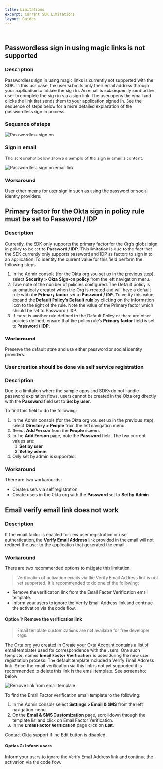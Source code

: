 ```yaml
---
title: Limitations
excerpt: Current SDK Limitations
layout: Guides
---
```


<div class="oie-embedded-sdk">

<ApiLifecycle access="ie" /><br>

## Passwordless sign in using magic links is not supported

### Description

Passwordless sign in using magic links is currently not supported with
the SDK. In this use case, the user submits only their email address
through your application to initiate the sign in. An email is subsequently
sent to the user to complete the sign in via a sign link. The user opens
the email and clicks the link that sends them to your application signed
in.  See the sequence of steps below for a more detailed explanation of
the passwordless sign in process.

### Sequence of steps

<div class="common-image-format">

![Passwordless sign on](/img/oie-embedded-sdk/oie-embedded-sdk-use-case-sign-passwordless-seq.png
 "Passwordless sign on")

</div>

### Sign in email

The screenshot below shows a sample of the sign in email’s content.

<div class="common-image-format">

![Passwordless sign on email link](/img/oie-embedded-sdk/oie-embedded-sdk-use-case-sign-passwordless-screen-email-signin.png
 "Passwordless sign on email link")

</div>

### Workaround

User other means for user sign in such as using the password or social identity providers.

## Primary factor for the Okta sign in policy rule must be set to Password / IDP

### Description

Currently, the SDK only supports the primary factor for the Org’s
global sign in policy to be set to **Password / IDP**. This limitation is due
to the fact that the SDK currently only supports password and IDP as
factors to sign in to an application.  To identify the current value
for this field perform the following steps:

1. In the Admin console (for the Okta org you set up in the previous step),
   select **Security > Okta Sign-on policy** from the left navigation menu.
1. Take note of the number of policies configured. The Default policy is
   automatically created when the Org is created and will have a default rule with the **Primary factor** set to **Password / IDP**. To verify this value, expand the **Default Policy’s Default rule** by clicking on the information icon to the right of the rule. Note the value of the Primary factor which should be set to Password / IDP.
1. If there is another rule defined to the Default Policy or there are other
   policies defined, ensure that the policy rule’s **Primary factor** field
   is set to **Password / IDP**.

### Workaround

Preserve the default state and use either password or social identity providers.

### User creation should be done via self service registration

### Description

Due to a limitation where the sample apps and SDKs do not handle password
expiration flows, users cannot be created in the Okta org directly with
the **Password** field set to **Set by user**.

To find this field to do the following:

1. In the Admin console (for the Okta org you set up in the previous step),
   select **Directory > People** from the left navigation menu.
1. Select **Add Person** from the **People** screen.
1. In the **Add Person** page, note the **Password** field. The two current values are:
   1. **Set by user**
   1. **Set by admin**
1. Only set by admin is supported.

### Workaround

There are two workarounds:

* Create users via self registration
* Create users in the Okta org with the **Password** set to **Set by Admin**

## Email verify email link does not work

### Description

If the email factor is enabled for new user registration or user authentication,
the **Verify Email Address** link provided in the email will not redirect the
user to the application that generated the email.

### Workaround

There are two recommended options to mitigate this limitation.

> Verification of activation emails via the Verify Email Address link
  is not yet supported. It is recommended to do one of the following:

* Remove the verification link from the Email Factor Verification email
     template.
* Inform your users to ignore the Verify Email Address link and continue
     the activation via the code flow.

#### Option 1: Remove the verification link

> Email template customizations are not available for free developer orgs.

The Okta org you created in
[Create your Okta Account](/docs/guides/oie-embedded-common-org-setup/aspnet/main/#create-your-okta-account)
contains a list of email templates used for correspondence with the users.
One such template, named **Email Factor Verification**, is used during the
new user registration process. The default template included a
Verify Email Address link.  Since the email verification via this link is
not yet supported it is recommended to delete this link in the email template.
See screenshot below:

<div class="common-image-format">

![Remove link from email template](/img/oie-embedded-sdk/oie-embedded-sdk-email-template-remove-link.png
 "Remove link from email template")

</div>

To find the Email Factor Verification email template to the following:

1. In the Admin console select **Settings > Email & SMS** from the
   left navigation menu.
1. On the **Email & SMS Customization** page, scroll down through the
   template list and click on Email Factor Verification.
1. In the **Email Factor Verification** page click on **Edit**.

Contact Okta support if the Edit button is disabled.

#### Option 2: Inform users

Inform your users to ignore the Verify Email Address link
and continue the activation via the code flow.


</div>
